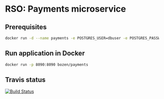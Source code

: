 # RSO: Payments microservice

## Prerequisites

```bash
docker run -d --name payments -e POSTGRES_USER=dbuser -e POSTGRES_PASSWORD=postgres -e POSTGRES_DB=order -p 5433:5432 postgres:latest
```

## Run application in Docker

```bash
docker run -p 8090:8090 bozen/payments
```

## Travis status 
[![Build Status](https://travis-ci.org/cloud-computing-project/payments.svg?branch=master)](https://travis-ci.org/cloud-computing-project/payments)

